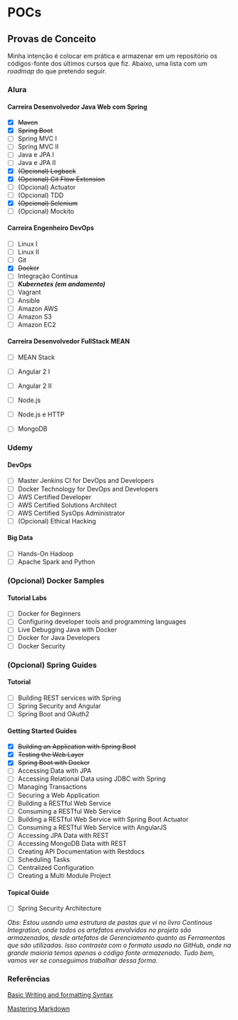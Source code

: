 # POCs

## Provas de Conceito

Minha intenção é colocar em prática e armazenar em um repositório os códigos-fonte dos últimos cursos que fiz. Abaixo, uma lista com um *roadmap* do que pretendo seguir.


### Alura

#### Carreira Desenvolvedor Java Web com Spring
- [x] ~~Maven~~
- [x] ~~Spring Boot~~
- [ ] Spring MVC I
- [ ] Spring MVC II
- [ ] Java e JPA I
- [ ] Java e JPA II
- [x] ~~\(Opcional) Logback~~
- [x] ~~\(Opcional) Git Flow Extension~~
- [ ] \(Opcional) Actuator
- [ ] \(Opcional) TDD
- [x] ~~\(Opcional) Selenium~~
- [ ] \(Opcional) Mockito

#### Carreira Engenheiro DevOps
- [ ] Linux I
- [ ] Linux II
- [ ] Git
- [x] ~~Docker~~
- [ ] Integração Contínua
- [ ] **_Kubernetes (em andamento)_**
- [ ] Vagrant
- [ ] Ansible
- [ ] Amazon AWS
- [ ] Amazon S3
- [ ] Amazon EC2

#### Carreira Desenvolvedor FullStack MEAN
- [ ] MEAN Stack
- [ ] Angular 2 I
- [ ] Angular 2 II
- [ ] Node.js
- [ ] Node.js e HTTP
- [ ] MongoDB


### Udemy

#### DevOps
- [ ] Master Jenkins CI for DevOps and Developers
- [ ] Docker Technology for DevOps and Developers
- [ ] AWS Certified Developer
- [ ] AWS Certified Solutions Architect
- [ ] AWS Certified SysOps Administrator
- [ ] \(Opcional) Ethical Hacking

#### Big Data
- [ ] Hands-On Hadoop
- [ ] Apache Spark and Python

### (Opcional) Docker Samples

#### Tutorial Labs
- [ ] Docker for Beginners
- [ ] Configuring developer tools and programming languages
- [ ] Live Debugging Java with Docker
- [ ] Docker for Java Developers
- [ ] Docker Security

### (Opcional) Spring Guides

#### Tutorial
- [ ] Building REST services with Spring
- [ ] Spring Security and Angular
- [ ] Spring Boot and OAuth2

#### Getting Started Guides
- [x] ~~Building an Application with Spring Boot~~
- [x] ~~Testing the Web Layer~~
- [x] ~~Spring Boot with Docker~~
- [ ] Accessing Data with JPA
- [ ] Accessing Relational Data using JDBC with Spring
- [ ] Managing Transactions
- [ ] Securing a Web Application
- [ ] Building a RESTful Web Service
- [ ] Consuming a RESTful Web Service
- [ ] Building a RESTful Web Service with Spring Boot Actuator
- [ ] Consuming a RESTful Web Service with AngularJS
- [ ] Accessing JPA Data with REST
- [ ] Accessing MongoDB Data with REST
- [ ] Creating API Documentation with Restdocs
- [ ] Scheduling Tasks
- [ ] Centralized Configuration
- [ ] Creating a Multi Module Project

#### Topical Guide
- [ ] Spring Security Architecture


*Obs: Estou usando uma estrutura de pastas que vi no livro Continous Integration, onde todos os artefatos envolvidos no projeto são armazenados, desde artefatos de Gerenciamento quanto as Ferramentas que são utilizadas.
Isso contrasta com o formato usado no GitHub, onde na grande maioria temos apenas o código fonte armazenado.
Tudo bem, vamos ver se conseguimos trabalhar dessa forma.*

### Referências

[Basic Writing and formatting Syntax](https://help.github.com/articles/basic-writing-and-formatting-syntax/)

[Mastering Markdown](https://guides.github.com/features/mastering-markdown/)
